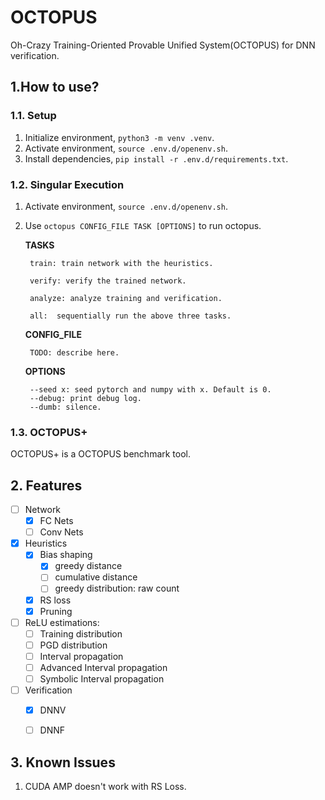 # OCTOPUS
Oh-Crazy Training-Oriented Provable Unified System(OCTOPUS) for DNN verification.


## 1.How to use?
### 1.1. Setup
1. Initialize environment, `python3 -m venv .venv`.
2. Activate environment, `source .env.d/openenv.sh`.
3. Install dependencies, `pip install -r .env.d/requirements.txt`.


### 1.2. Singular Execution
1. Activate environment, `source .env.d/openenv.sh`.
2. Use `octopus CONFIG_FILE TASK [OPTIONS]` to run octopus.

    **TASKS**

        train: train network with the heuristics.

        verify: verify the trained network.

        analyze: analyze training and verification.

        all:  sequentially run the above three tasks.

    **CONFIG_FILE**
        
        TODO: describe here.

    **OPTIONS**

        --seed x: seed pytorch and numpy with x. Default is 0.
        --debug: print debug log.
        --dumb: silence.

### 1.3. OCTOPUS+
OCTOPUS+ is a OCTOPUS benchmark tool.


## 2. Features
* [ ] Network
  * [x] FC Nets
  * [ ] Conv Nets
* [x] Heuristics
  * [x] Bias shaping
    * [x] greedy distance
    * [ ] cumulative distance
    * [ ] greedy distribution: raw count
  * [x] RS loss
  * [x] Pruning
* [ ] ReLU estimations: 
  * [ ] Training distribution
  * [ ] PGD distribution
  * [ ] Interval propagation
  * [ ] Advanced Interval propagation
  * [ ] Symbolic Interval propagation
* [ ] Verification
  * [x] DNNV
  * [ ] DNNF


## 3. Known Issues
1. CUDA AMP doesn't work with RS Loss.